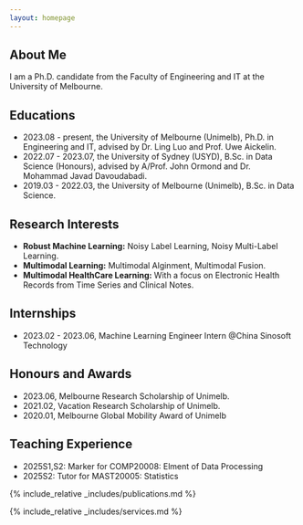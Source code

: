 ```yaml
---
layout: homepage
---
```


## About Me

I am a Ph.D. candidate from the Faculty of Engineering and IT at the University of Melbourne.

## Educations
- 2023.08 - present, the University of Melbourne (Unimelb), Ph.D. in Engineering and IT, advised by Dr. Ling Luo and Prof. Uwe Aickelin.
- 2022.07 - 2023.07, the University of Sydney (USYD), B.Sc. in Data Science (Honours), advised by A/Prof. John Ormond and Dr. Mohammad Javad Davoudabadi.
- 2019.03 - 2022.03, the University of Melbourne (Unimelb), B.Sc. in Data Science.


## Research Interests

- **Robust Machine Learning:** Noisy Label Learning, Noisy Multi-Label Learning.
- **Multimodal Learning:** Multimodal Alginment, Multimodal Fusion.
- **Multimodal HealthCare Learning:** With a focus on Electronic Health Records from Time Series and Clinical Notes.


## Internships
- 2023.02 - 2023.06, Machine Learning Engineer Intern @China Sinosoft Technology


## Honours and Awards
- 2023.06, Melbourne Research Scholarship of Unimelb. 
- 2021.02, Vacation Research Scholarship of Unimelb.
- 2020.01, Melbourne Global Mobility Award of Unimelb

## Teaching Experience
- 2025S1,S2: Marker for COMP20008: Elment of Data Processing
- 2025S2: Tutor for MAST20005: Statistics



{% include_relative _includes/publications.md %}

{% include_relative _includes/services.md %}
